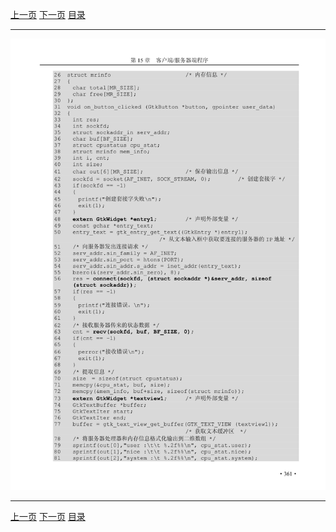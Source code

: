 [上一页](372.md) [下一页](374.md) [目录](../README.md)

***

![373](../images/373.png)

***

[上一页](372.md) [下一页](374.md) [目录](../README.md)
